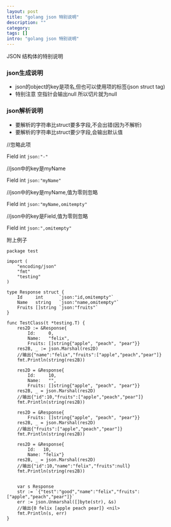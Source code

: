 ```yaml
---
layout: post
title: "golang json 特别说明"
description: ""
category: 
tags: []
intro: "golang json 特别说明"
---
```


JSON 结构体的特别说明

### json生成说明
- json的object的key是项名,但也可以使用项的标签(json struct tag)
- 特别注意 空指针会输出null 所以切片就为null

### json解析说明
- 要解析的字符串比struct要多字段,不会出错(因为不解析)
- 要解析的字符串比struct要少字段,会输出默认值

//忽略此项

Field int `json:"-"`

//json中的key是myName

Field int `json:"myName"`

//json中的key是myName,值为零则忽略

Field int `json:"myName,omitempty"`

//json中的key是Field,值为零则忽略

Field int `json:",omitempty"`


附上例子

	package test

	import (
		"encoding/json"
		"fmt"
		"testing"
	)

	type Response struct {
		Id     int      `json:"id,omitempty"`
		Name   string   `json:"name,omitempty"`
		Fruits []string `json:"fruits"`
	}

	func TestClass(t *testing.T) {
		res2D := &Response{
			Id:     0,
			Name:   "felix",
			Fruits: []string{"apple", "peach", "pear"}}
		res2B, _ := json.Marshal(res2D)
		//输出{"name":"felix","fruits":["apple","peach","pear"]}
		fmt.Println(string(res2B)) 

		res2D = &Response{
			Id:     10,
			Name:   "",
			Fruits: []string{"apple", "peach", "pear"}}
		res2B, _ = json.Marshal(res2D)
		//输出{"id":10,"fruits":["apple","peach","pear"]}
		fmt.Println(string(res2B)) 

		res2D = &Response{
			Fruits: []string{"apple", "peach", "pear"}}
		res2B, _ = json.Marshal(res2D)
		//输出{"fruits":["apple","peach","pear"]}
		fmt.Println(string(res2B)) 

		res2D = &Response{
			Id:   10,
			Name: "felix"}
		res2B, _ = json.Marshal(res2D)
		//输出{"id":10,"name":"felix","fruits":null}
		fmt.Println(string(res2B)) 


		var s Response
		str := `{"test":"good","name":"felix","fruits":["apple","peach","pear"]}`
		err := json.Unmarshal([]byte(str), &s)
		//输出{0 felix [apple peach pear]} <nil>
		fmt.Println(s, err)
	}
